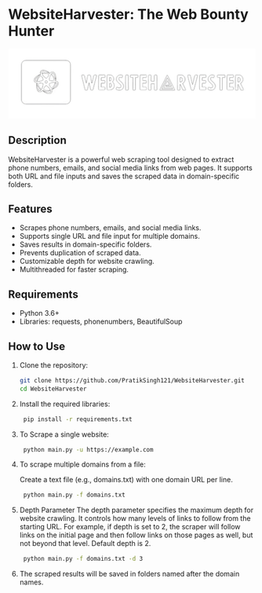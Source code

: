 # WebsiteHarvester: The Web Bounty Hunter

![WebsiteHarvester Logo](websiteharvester.png)

## Description

WebsiteHarvester is a powerful web scraping tool designed to extract phone numbers, emails, and social media links from web pages. It supports both URL and file inputs and saves the scraped data in domain-specific folders.

## Features

- Scrapes phone numbers, emails, and social media links.
- Supports single URL and file input for multiple domains.
- Saves results in domain-specific folders.
- Prevents duplication of scraped data.
- Customizable depth for website crawling.
- Multithreaded for faster scraping.

## Requirements

- Python 3.6+
- Libraries: requests, phonenumbers, BeautifulSoup

## How to Use

1. Clone the repository:

   ```bash
   git clone https://github.com/PratikSingh121/WebsiteHarvester.git
   cd WebsiteHarvester

2. Install the required libraries:
  
   ```bash
    pip install -r requirements.txt

3. To Scrape a single website:

   ```bash
    python main.py -u https://example.com

4. To scrape multiple domains from a file:

   Create a text file (e.g., domains.txt) with one domain URL per line.

   ```bash
    python main.py -f domains.txt

5. Depth Parameter
   The depth parameter specifies the maximum depth for website crawling. It controls how many levels of links to follow from the starting URL. For example, if         depth is set to 2, the scraper will follow links on the initial page and then follow links on those pages as well, but not beyond that level. Default depth is 2.
   ```bash
    python main.py -f domains.txt -d 3

 6. The scraped results will be saved in folders named after the domain names.
